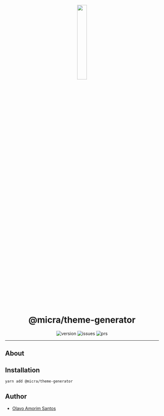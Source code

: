 <p align="center">
  <img src="https://raw.githubusercontent.com/micrajs/micrajs/live/.assets/logo.png" width="25%" />
</p>

<h1 align="center">@micra/theme-generator</h1>

<p align="center">
  <img alt="version" src="https://img.shields.io/npm/v/@micra/theme-generator.svg">
  <img alt="issues" src="https://img.shields.io/github/issues/micrajs/library-template.svg">
  <img alt="prs" src="https://img.shields.io/github/issues-pr/micrajs/library-template.svg">
</p>

<hr />

## About

## Installation

```sh
yarn add @micra/theme-generator
```

## Author

- [Olavo Amorim Santos](https://github.com/olavoasantos)
